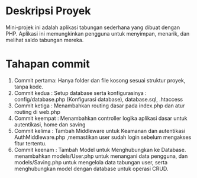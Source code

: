 
# Deskripsi Proyek  
Mini-projek ini adalah aplikasi tabungan sederhana yang dibuat dengan PHP. Aplikasi ini memungkinkan pengguna untuk menyimpan, menarik, dan melihat saldo tabungan mereka.

# Tahapan commit 

1. Commit pertama: Hanya folder dan file kosong sesuai struktur proyek, tanpa kode.
2. Commit kedua : Setup database serta konfigurasinya : config/database.php (Konfigurasi database), database.sql, .htaccess 
3. Commit ketiga : Menambahkan routing dasar pada index.php dan atur routing di web.php
4. Commit keempat : Menambahkan controller logika aplikasi dasar untuk autentikasi, home dan saving 
5. Commit kelima : Tambah Middleware untuk Keamanan dan autentikasi AuthMiddleware.php ,memastikan user sudah login sebelum mengakses fitur tertentu.
6. Commit keenam :  Tambah Model untuk Menghubungkan ke Database. menambahkan models/User.php untuk menangani data pengguna, dan models/Saving.php untuk mengelola data tabungan user, serta menghubungkan model dengan database untuk operasi CRUD.